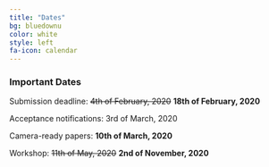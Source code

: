 ```yaml
---
title: "Dates"
bg: bluedownu
color: white
style: left
fa-icon: calendar
---
```


### Important Dates

Submission deadline: <s>4th of February, 2020</s> **18th of February, 2020**

Acceptance notifications: 3rd of March, 2020

Camera-ready papers: **10th of March, 2020**

Workshop: <s>11th of May, 2020</s> **2nd of November, 2020**
